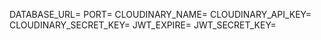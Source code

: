 DATABASE_URL=
PORT=
CLOUDINARY_NAME=
CLOUDINARY_API_KEY=
CLOUDINARY_SECRET_KEY=
JWT_EXPIRE=
JWT_SECRET_KEY=
